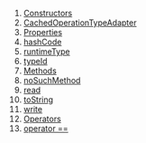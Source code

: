 1.  [Constructors](./CachedOperationTypeAdapter-class#constructors.md)
2.  [CachedOperationTypeAdapter](./CachedOperationTypeAdapter/CachedOperationTypeAdapter.md)
3.  [Properties](./CachedOperationTypeAdapter-class#instance-properties.md)
4.  [hashCode](./CachedOperationTypeAdapter/hashCode.md)
5.  [runtimeType](https://api.flutter.dev/flutter/dart-core/Object/runtimeType.html)
6.  [typeId](./CachedOperationTypeAdapter/typeId.md)
7.  [Methods](./CachedOperationTypeAdapter-class#instance-methods.md)
8.  [noSuchMethod](https://api.flutter.dev/flutter/dart-core/Object/noSuchMethod.html)
9.  [read](./CachedOperationTypeAdapter/read.md)
10. [toString](https://api.flutter.dev/flutter/dart-core/Object/toString.html)
11. [write](./CachedOperationTypeAdapter/write.md)
12. [Operators](./CachedOperationTypeAdapter-class#operators.md)
13. [operator
    ==](./CachedOperationTypeAdapter/operator_equals.md)
